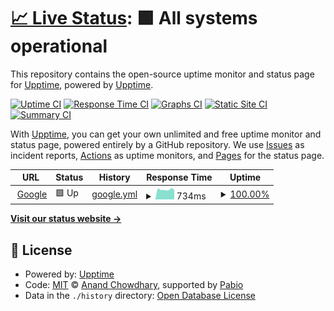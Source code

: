 # [📈 Live Status](https://demo.upptime.js.org): <!--live status--> **🟩 All systems operational**

This repository contains the open-source uptime monitor and status page for [Upptime](https://upptime.js.org), powered by [Upptime](https://github.com/upptime/upptime).

[![Uptime CI](https://github.com/pestotoast/upptime/workflows/Uptime%20CI/badge.svg)](https://github.com/pestotoast/upptime/actions?query=workflow%3A%22Uptime+CI%22)
[![Response Time CI](https://github.com/pestotoast/upptime/workflows/Response%20Time%20CI/badge.svg)](https://github.com/pestotoast/upptime/actions?query=workflow%3A%22Response+Time+CI%22)
[![Graphs CI](https://github.com/pestotoast/upptime/workflows/Graphs%20CI/badge.svg)](https://github.com/pestotoast/upptime/actions?query=workflow%3A%22Graphs+CI%22)
[![Static Site CI](https://github.com/pestotoast/upptime/workflows/Static%20Site%20CI/badge.svg)](https://github.com/pestotoast/upptime/actions?query=workflow%3A%22Static+Site+CI%22)
[![Summary CI](https://github.com/pestotoast/upptime/workflows/Summary%20CI/badge.svg)](https://github.com/pestotoast/upptime/actions?query=workflow%3A%22Summary+CI%22)

With [Upptime](https://upptime.js.org), you can get your own unlimited and free uptime monitor and status page, powered entirely by a GitHub repository. We use [Issues](https://github.com/upptime/upptime/issues) as incident reports, [Actions](https://github.com/pestotoast/upptime/actions) as uptime monitors, and [Pages](https://demo.upptime.js.org) for the status page.

<!--start: status pages-->
<!-- This summary is generated by Upptime (https://github.com/upptime/upptime) -->
<!-- Do not edit this manually, your changes will be overwritten -->
<!-- prettier-ignore -->
| URL | Status | History | Response Time | Uptime |
| --- | ------ | ------- | ------------- | ------ |
| <img alt="" src="https://icons.duckduckgo.com/ip3/pestotoast.de.ico" height="13"> [Google](https://pestotoast.de) | 🟩 Up | [google.yml](https://github.com/pestotoast/upptime/commits/HEAD/history/google.yml) | <details><summary><img alt="Response time graph" src="./graphs/google/response-time-week.png" height="20"> 734ms</summary><br><a href="https://demo.upptime.js.org/history/google"><img alt="Response time 734" src="https://img.shields.io/endpoint?url=https%3A%2F%2Fraw.githubusercontent.com%2Fpestotoast%2Fupptime%2FHEAD%2Fapi%2Fgoogle%2Fresponse-time.json"></a><br><a href="https://demo.upptime.js.org/history/google"><img alt="24-hour response time 734" src="https://img.shields.io/endpoint?url=https%3A%2F%2Fraw.githubusercontent.com%2Fpestotoast%2Fupptime%2FHEAD%2Fapi%2Fgoogle%2Fresponse-time-day.json"></a><br><a href="https://demo.upptime.js.org/history/google"><img alt="7-day response time 734" src="https://img.shields.io/endpoint?url=https%3A%2F%2Fraw.githubusercontent.com%2Fpestotoast%2Fupptime%2FHEAD%2Fapi%2Fgoogle%2Fresponse-time-week.json"></a><br><a href="https://demo.upptime.js.org/history/google"><img alt="30-day response time 734" src="https://img.shields.io/endpoint?url=https%3A%2F%2Fraw.githubusercontent.com%2Fpestotoast%2Fupptime%2FHEAD%2Fapi%2Fgoogle%2Fresponse-time-month.json"></a><br><a href="https://demo.upptime.js.org/history/google"><img alt="1-year response time 734" src="https://img.shields.io/endpoint?url=https%3A%2F%2Fraw.githubusercontent.com%2Fpestotoast%2Fupptime%2FHEAD%2Fapi%2Fgoogle%2Fresponse-time-year.json"></a></details> | <details><summary><a href="https://demo.upptime.js.org/history/google">100.00%</a></summary><a href="https://demo.upptime.js.org/history/google"><img alt="All-time uptime 100.00%" src="https://img.shields.io/endpoint?url=https%3A%2F%2Fraw.githubusercontent.com%2Fpestotoast%2Fupptime%2FHEAD%2Fapi%2Fgoogle%2Fuptime.json"></a><br><a href="https://demo.upptime.js.org/history/google"><img alt="24-hour uptime 100.00%" src="https://img.shields.io/endpoint?url=https%3A%2F%2Fraw.githubusercontent.com%2Fpestotoast%2Fupptime%2FHEAD%2Fapi%2Fgoogle%2Fuptime-day.json"></a><br><a href="https://demo.upptime.js.org/history/google"><img alt="7-day uptime 100.00%" src="https://img.shields.io/endpoint?url=https%3A%2F%2Fraw.githubusercontent.com%2Fpestotoast%2Fupptime%2FHEAD%2Fapi%2Fgoogle%2Fuptime-week.json"></a><br><a href="https://demo.upptime.js.org/history/google"><img alt="30-day uptime 100.00%" src="https://img.shields.io/endpoint?url=https%3A%2F%2Fraw.githubusercontent.com%2Fpestotoast%2Fupptime%2FHEAD%2Fapi%2Fgoogle%2Fuptime-month.json"></a><br><a href="https://demo.upptime.js.org/history/google"><img alt="1-year uptime 100.00%" src="https://img.shields.io/endpoint?url=https%3A%2F%2Fraw.githubusercontent.com%2Fpestotoast%2Fupptime%2FHEAD%2Fapi%2Fgoogle%2Fuptime-year.json"></a></details>

<!--end: status pages-->

[**Visit our status website →**](https://demo.upptime.js.org)

## 📄 License

- Powered by: [Upptime](https://github.com/upptime/upptime)
- Code: [MIT](./LICENSE) © [Anand Chowdhary](https://anandchowdhary.com), supported by [Pabio](https://pabio.com)
- Data in the `./history` directory: [Open Database License](https://opendatacommons.org/licenses/odbl/1-0/)
